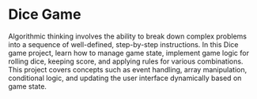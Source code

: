 # Dice Game
 Algorithmic thinking involves the ability to break down complex problems into a sequence of well-defined, step-by-step instructions.  In this Dice game project, learn how to manage game state, implement game logic for rolling dice, keeping score, and applying rules for various combinations.  This project covers concepts such as event handling, array manipulation, conditional logic, and updating the user interface dynamically based on game state.
